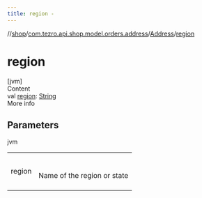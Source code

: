 ```yaml
---
title: region -
---
```

//[shop](../../../index.md)/[com.tezro.api.shop.model.orders.address](../index.md)/[Address](index.md)/[region](region.md)



# region  
[jvm]  
Content  
val [region](region.md): [String](https://kotlinlang.org/api/latest/jvm/stdlib/kotlin/-string/index.html)  
More info  


## Parameters  
  
jvm  
  
| | |
|---|---|
| <a name="com.tezro.api.shop.model.orders.address/Address/region/#/PointingToDeclaration/"></a>region| <a name="com.tezro.api.shop.model.orders.address/Address/region/#/PointingToDeclaration/"></a><br><br>Name of the region or state<br><br>|
  
  



